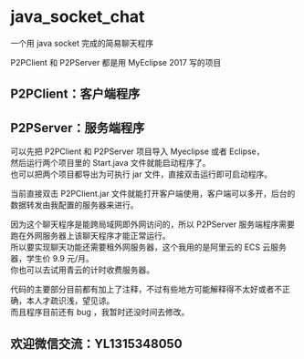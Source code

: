  # java_socket_chat
一个用 java socket 完成的简易聊天程序</br>

P2PClient 和 P2PServer 都是用 MyEclipse 2017 写的项目</br>

## P2PClient：客户端程序</br>
## P2PServer：服务端程序</br>

可以先把 P2PClient 和 P2PServer 项目导入 Myeclipse 或者 Eclipse，</br>
然后运行两个项目里的 Start.java 文件就能启动程序了。</br>
也可以把两个项目都导出为可执行 jar 文件，直接双击运行即可启动程序。</br>

当前直接双击 P2PClient.jar 文件就能打开客户端使用，客户端可以多开，后台的数据转发由我配置的服务器来进行。</br>

因为这个聊天程序是能跨局域网即外网访问的，所以 P2PServer 服务端程序需要跑在外网服务器上该聊天程序才能正常运行。</br>
所以要实现聊天功能还需要租外网服务器，这个我用的是阿里云的 ECS 云服务器，学生价 9.9 元/月。</br>
你也可以去试用青云的计时收费服务器。</br>

代码的主要部分目前都有加上了注释，不过有些地方可能解释得不太好或者不正确，本人才疏识浅，望见谅。</br>
而且程序目前还有 bug ，我暂时还没时间去修改。</br>

## 欢迎微信交流：YL1315348050

